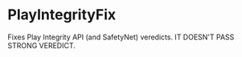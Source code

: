 # PlayIntegrityFix
 Fixes Play Integrity API (and SafetyNet) veredicts. IT DOESN'T PASS STRONG VEREDICT.
